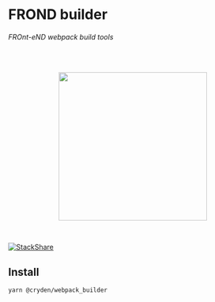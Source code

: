 # FROND builder
###### FROnt-eND webpack build tools

</br>
<p align='center'>
  <img  src='.app/assets/logo.png' width='300'/>
</p>
</br>

[![StackShare](https://img.shields.io/badge/tech-stack-0690fa.svg?style=flat)](https://stackshare.io/Cryden/frond)

## Install

``` 
yarn @cryden/webpack_builder
```

